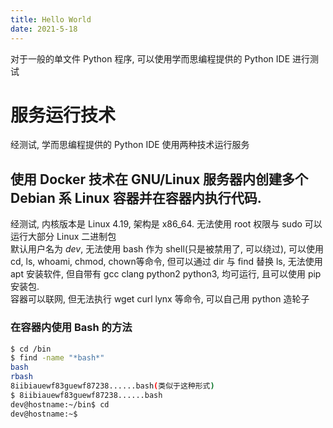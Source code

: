 ```yaml
---
title: Hello World
date: 2021-5-18
---
```

对于一般的单文件 Python 程序, 可以使用学而思编程提供的 Python IDE 进行测试
# 服务运行技术
经测试, 学而思编程提供的 Python IDE 使用两种技术运行服务  
## 使用 Docker 技术在 GNU/Linux 服务器内创建多个 Debian 系 Linux 容器并在容器内执行代码.
经测试, 内核版本是 Linux 4.19, 架构是 x86_64. 无法使用 root 权限与 sudo 可以运行大部分 Linux 二进制包  
默认用户名为 *dev*, 无法使用 bash 作为 shell(只是被禁用了, 可以绕过), 可以使用 cd, ls, whoami, chmod, chown等命令, 但可以通过 dir 与 find 替换 ls, 无法使用 apt 安装软件, 但自带有 gcc clang python2 python3, 均可运行, 且可以使用 pip 安装包.  
容器可以联网, 但无法执行 wget curl lynx 等命令, 可以自己用 python 造轮子
### 在容器内使用 Bash 的方法
```bash
$ cd /bin
$ find -name "*bash*"
bash
rbash
8iibiauewf83guewf87238......bash(类似于这种形式)
$ 8iibiauewf83guewf87238......bash
dev@hostname:~/bin$ cd
dev@hostname:~$ 
```
